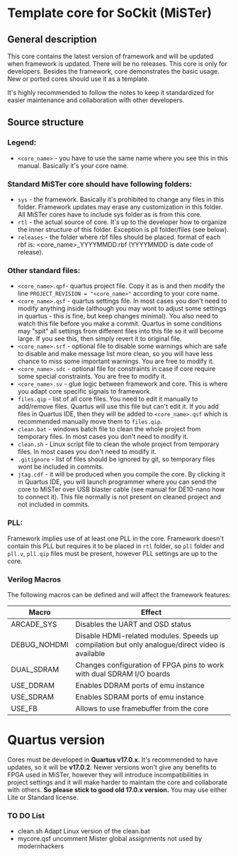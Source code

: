 # Template core for SoCkit (MiSTer)

## General description
This core contains the latest version of framework and will be updated when framework is updated. There will be no releases. This core is only for developers. Besides the framework, core demonstrates the basic usage. New or ported cores should use it as a template.

It's highly recommended to follow the notes to keep it standardized for easier maintenance and collaboration with other developers.

## Source structure

### Legend:
* `<core_name>` - you have to use the same name where you see this in this manual. Basically it's your core name.

### Standard MiSTer core should have following folders:
* `sys` - the framework. Basically it's prohibited to change any files in this folder. Framework updates may erase any customization in this folder. All MiSTer cores have to include sys folder as is from this core.
* `rtl` - the actual source of core. It's up to the developer how to organize the inner structure of this folder. Exception is pll folder/files (see below).
* `releases` - the folder where rbf files should be placed. format of each rbf is: <core_name>_YYYYMMDD.rbf (YYYYMMDD is date code of release).

### Other standard files:
* `<core_name>.qpf`- quartus project file. Copy it as is and then modify the line `PROJECT_REVISION = "<core_name>"` according to your core name.
* `<core_name>.qsf` - quartus settings file. In most cases you don't need to modify anything inside (although you may wont to adjust some settings in quartus - this is fine, but keep changes minimal). You also need to watch this file before you make a commit. Quartus in some conditions may "spit" all settings from different files into this file so it will become large. If you see this, then simply revert it to original file.
* `<core_name>.srf` - optional file to disable some warnings which are safe to disable and make message list more clean, so you will have less chance to miss some important warnings. You are free to modify it.
* `<core_name>.sdc` - optional file for constraints in case if core require some special constraints. You are free to modify it.
* `<core_name>.sv` - glue logic between framework and core. This is where you adapt core specific signals to framework.
* `files.qip` - list of all core files. You need to edit it manually to add/remove files. Quartus will use this file but can't edit it. If you add files in Quartus IDE, then they will be added to `<core_name>.qsf` which is recommended manually move them to `files.qip`.
* `clean.bat` - windows batch file to clean the whole project from temporary files. In most cases you don't need to modify it.
* `clean.sh` - Linux script file to clean the whole project from temporary files. In most cases you don't need to modify it.
* `.gitignore` - list of files should be ignored by git, so temporary files wont be included in commits.
* `jtag.cdf` - it will be produced when you compile the core. By clicking it in Quartus IDE, you will launch programmer where you can send the core to MiSTer over USB blaster cable (see manual for DE10-nano how to connect it). This file normally is not present on cleaned project and not included in commits.

### PLL:
Framework implies use of at least one PLL in the core. Framework doesn't contain this PLL but requires it to be placed in `rtl` folder, so `pll` folder and `pll.v`, `pll.qip` files must be present, however PLL settings are up to the core.

### Verilog Macros

The following macros can be defined and will affect the framework features:

Macro          |   Effect
---------------|---------------------------------
ARCADE_SYS     | Disables the UART and OSD status
DEBUG_NOHDMI   | Disable HDMI-related modules. Speeds up compilation but only analogue/direct video is available
DUAL_SDRAM     | Changes configuration of FPGA pins to work with dual SDRAM I/O boards
USE_DDRAM      | Enables DDRAM ports of emu instance
USE_SDRAM      | Enables SDRAM ports of emu instance
USE_FB         | Allows to use framebuffer from the core

# Quartus version

Cores must be developed in **Quartus v17.0.x**. It's recommended to have updates, so it will be **v17.0.2**. Newer versions won't give any benefits to FPGA used in MiSTer, however they will introduce incompatibilities in project settings and it will make harder to maintain the core and collaborate with others. **So please stick to good old 17.0.x version.** You may use either Lite or Standard license.



### TO DO List

* clean.sh Adapt Linux version of the clean.bat
* mycore.qsf  uncomment Mister global assignments not used by modernhackers
